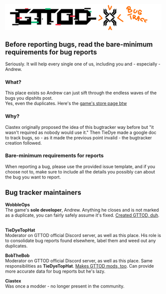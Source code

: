 ![img](https://github.com/Ciastex/ArcadeCoinBugCentral/blob/master/gttod_bugtracc.png)

## Before reporting bugs, read the bare-minimum requirements for bug reports
Seriously. It will help every single one of us, including you and - especially - Andrew.

### What?
This place exists so Andrew can just sift through the endless waves of the bugs you dipshits post.  
Yes, even the duplicates. Here's the [game's store page btw](https://store.steampowered.com/app/541200/Get_To_The_Orange_Door)

### Why?
Ciastex originally proposed the idea of this bugtracker way before but "it wasn't required as nobody would use it." Then TieDye made a google doc to track bugs, so - as it made the previous point invalid - the bugtracker creation followed.

### Bare-minimum requirements for reports
When reporting a bug, please use the provided issue template, and if you choose not to, make sure to include all the details you possibly can about the bug you want to report.

Bug tracker maintainers  
---
**WobbleOps**  
The game's **sole developer**, Andrew. Anything he closes and is not marked as a duplicate, you can fairly safely assume it's fixed. [Created GTTOD, duh](https://store.steampowered.com/app/541200/Get_To_The_Orange_Door).
&nbsp;  

**TieDyeTopHat**  
Moderator on GTTOD official Discord server, as well as this place. His role is to consolidate bug reports found elsewhere, label them and weed out any duplicates.
&nbsp;  

**BobTheBob**  
Moderator on GTTOD official Discord server, as well as this place. Same responsibilities as **TieDyeTopHat**. [Makes GTTOD mods, too](https://github.com/BobTheBob9?tab=repositories). Can provide more accurate data for bug reports but he's lazy.
&nbsp;

**Ciastex**  
Was once a modder - no longer present in the community.
&nbsp;  

